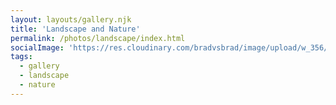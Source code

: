 ```yaml
---
layout: layouts/gallery.njk
title: 'Landscape and Nature'
permalink: /photos/landscape/index.html
socialImage: 'https://res.cloudinary.com/bradvsbrad/image/upload/w_356/photos/ar/20180715-20180715-DSC08518-Edit.jpg'
tags:
  - gallery
  - landscape
  - nature
---
```






